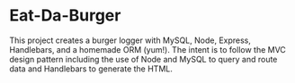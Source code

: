 # Eat-Da-Burger

This project creates a burger logger with MySQL, Node, Express, Handlebars, and a homemade ORM (yum!).
The intent is to follow the MVC design pattern including the use of Node and MySQL to query and route
data and Handlebars to generate the HTML.


